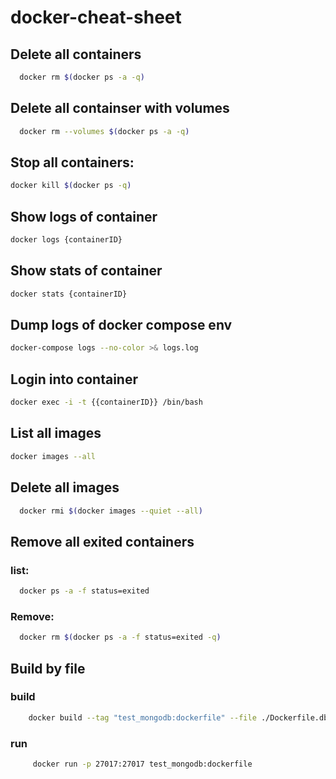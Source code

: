 # docker-cheat-sheet

## Delete all containers

```bash
  docker rm $(docker ps -a -q)
```
## Delete all containser with volumes

```bash
  docker rm --volumes $(docker ps -a -q)
```

## Stop all containers:

```bash
docker kill $(docker ps -q)
```

## Show logs of container 

```bash
docker logs {containerID}
```

## Show stats of container 

```bash
docker stats {containerID}
```

## Dump logs of docker compose env  

```bash
docker-compose logs --no-color >& logs.log
```
## Login into container

```bash
docker exec -i -t {{containerID}} /bin/bash
```

## List all images

```bash
docker images --all
```

## Delete all images

```bash
  docker rmi $(docker images --quiet --all)
```

## Remove all exited containers

###  list:

```bash
  docker ps -a -f status=exited
```

### Remove:
```bash
  docker rm $(docker ps -a -f status=exited -q)
```

## Build by file

### build

```bash
    docker build --tag "test_mongodb:dockerfile" --file ./Dockerfile.db .
```

### run  

```bash
     docker run -p 27017:27017 test_mongodb:dockerfile 
```
